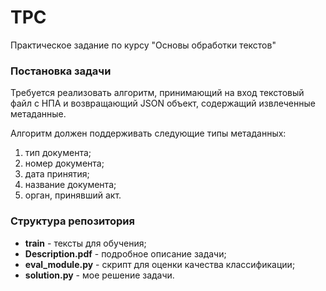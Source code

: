 # TPC

Практическое задание по курсу "Основы обработки текстов"

### Постановка задачи

Требуется реализовать алгоритм, принимающий на вход текстовый файл с НПА и возвращающий
JSON объект, содержащий извлеченные метаданные.

Алгоритм должен поддерживать следующие типы метаданных:
1. тип документа;
2. номер документа;
3. дата принятия;
4. название документа;
5. орган, принявший акт.

### Структура репозитория

- **train** - тексты для обучения;
- **Description.pdf** - подробное описание задачи;
- **eval_module.py** - скрипт для оценки качества классификации;
- **solution.py** - мое решение задачи.
